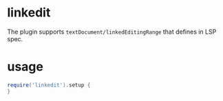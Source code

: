 # linkedit

The plugin supports `textDocument/linkedEditingRange` that defines in LSP spec.

# usage

```lua
require('linkedit').setup {
}
```
